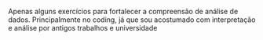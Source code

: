 Apenas alguns exercícios para fortalecer a compreensão de análise de dados. Principalmente no coding, já que sou acostumado com interpretação e análise por antigos trabalhos e universidade